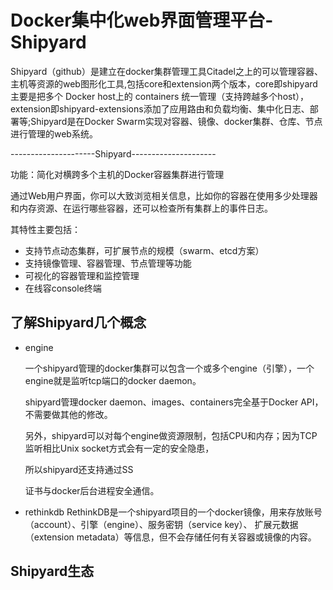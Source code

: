 # Docker集中化web界面管理平台-Shipyard

Shipyard（github）是建立在docker集群管理工具Citadel之上的可以管理容器、主机等资源的web图形化工具,包括core和extension两个版本，core即shipyard主要是把多个 Docker host上的 containers 统一管理（支持跨越多个host），extension即shipyard-extensions添加了应用路由和负载均衡、集中化日志、部署等;Shipyard是在Docker Swarm实现对容器、镜像、docker集群、仓库、节点进行管理的web系统。

---------------------Shipyard---------------------

功能：简化对横跨多个主机的Docker容器集群进行管理

通过Web用户界面，你可以大致浏览相关信息，比如你的容器在使用多少处理器和内存资源、在运行哪些容器，还可以检查所有集群上的事件日志。

其特性主要包括：

* 支持节点动态集群，可扩展节点的规模（swarm、etcd方案）
* 支持镜像管理、容器管理、节点管理等功能
* 可视化的容器管理和监控管理
* 在线容console终端


## 了解Shipyard几个概念
	
* engine

    一个shipyard管理的docker集群可以包含一个或多个engine（引擎），一个engine就是监听tcp端口的docker daemon。

    shipyard管理docker daemon、images、containers完全基于Docker API，不需要做其他的修改。

    另外，shipyard可以对每个engine做资源限制，包括CPU和内存；因为TCP监听相比Unix socket方式会有一定的安全隐患，

    所以shipyard还支持通过SS

    证书与docker后台进程安全通信。
  
* rethinkdb
RethinkDB是一个shipyard项目的一个docker镜像，用来存放账号（account）、引擎（engine）、服务密钥（service key）、
扩展元数据（extension metadata）等信息，但不会存储任何有关容器或镜像的内容。

## Shipyard生态